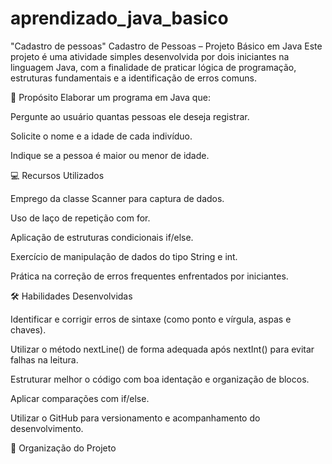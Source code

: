 # aprendizado_java_basico
"Cadastro de pessoas"
Cadastro de Pessoas – Projeto Básico em Java
Este projeto é uma atividade simples desenvolvida por dois iniciantes na linguagem Java, com a finalidade de praticar lógica de programação, estruturas fundamentais e a identificação de erros comuns.

🧠 Propósito
Elaborar um programa em Java que:

Pergunte ao usuário quantas pessoas ele deseja registrar.

Solicite o nome e a idade de cada indivíduo.

Indique se a pessoa é maior ou menor de idade.

💻 Recursos Utilizados

Emprego da classe Scanner para captura de dados.

Uso de laço de repetição com for.

Aplicação de estruturas condicionais if/else.

Exercício de manipulação de dados do tipo String e int.

Prática na correção de erros frequentes enfrentados por iniciantes.

🛠️ Habilidades Desenvolvidas

Identificar e corrigir erros de sintaxe (como ponto e vírgula, aspas e chaves).

Utilizar o método nextLine() de forma adequada após nextInt() para evitar falhas na leitura.

Estruturar melhor o código com boa identação e organização de blocos.

Aplicar comparações com if/else.

Utilizar o GitHub para versionamento e acompanhamento do desenvolvimento.

📂 Organização do Projeto
